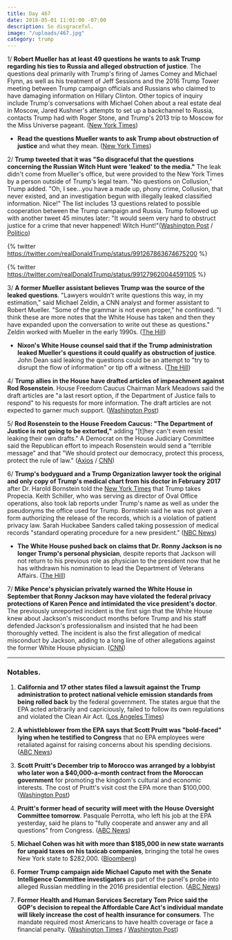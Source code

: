 ```yaml
---
title: Day 467
date: 2018-05-01 11:01:00 -07:00
description: So disgraceful.
image: "/uploads/467.jpg"
category: trump
---
```


1/ **Robert Mueller has at least 49 questions he wants to ask Trump regarding his ties to Russia and alleged obstruction of justice**. The questions deal primarily with Trump's firing of James Comey and Michael Flynn, as well as his treatment of Jeff Sessions and the 2016 Trump Tower meeting between Trump campaign officials and Russians who claimed to have damaging information on Hillary Clinton. Other topics of inquiry include Trump's conversations with Michael Cohen about a real estate deal in Moscow, Jared Kushner's attempts to set up a backchannel to Russia, contacts Trump had with Roger Stone, and Trump's 2013 trip to Moscow for the Miss Universe pageant. ([New York Times](https://www.nytimes.com/2018/04/30/us/politics/robert-mueller-questions-trump.html))

* **Read the questions Mueller wants to ask Trump about obstruction of justice** and what they mean. ([New York Times](https://www.nytimes.com/2018/04/30/us/politics/questions-mueller-wants-to-ask-trump-russia.html))

2/ **Trump tweeted that it was "So disgraceful that the questions concerning the Russian Witch Hunt were 'leaked' to the media."** The leak didn't come from Mueller's office, but were provided to the New York Times by a person outside of Trump's legal team. "No questions on Collusion," Trump added. "Oh, I see...you have a made up, phony crime, Collusion, that never existed, and an investigation begun with illegally leaked classified information. Nice!" The list includes 13 questions related to possible cooperation between the Trump campaign and Russia. Trump followed up with another tweet 45 minutes later: "It would seem very hard to obstruct justice for a crime that never happened! Witch Hunt!"([Washington Post](https://www.washingtonpost.com/politics/so-disgraceful-trump-lashes-out-at-publication-of-special-counsel-questions/2018/05/01/f3796a9e-4c7b-11e8-84a0-458a1aa9ac0a_story.html) / [Politico](https://www.politico.com/story/2018/05/01/trump-new-york-times-mueller-561692))

{% twitter https://twitter.com/realDonaldTrump/status/991267863674675200 %}

{% twitter https://twitter.com/realDonaldTrump/status/991279620044591105 %}

3/ **A former Mueller assistant believes Trump was the source of the leaked questions**. "Lawyers wouldn't write questions this way, in my estimation," said Michael Zeldin, a CNN analyst and former assistant to Robert Mueller. "Some of the grammar is not even proper," he continued. "I think these are more notes that the White House has taken and then they have expanded upon the conversation to write out these as questions." Zeldin worked with Mueller in the early 1990s. ([The Hill](http://thehill.com/homenews/news/385602-muellers-former-assistant-says-grammatical-errors-prove-leaked-questions-came))

* **Nixon's White House counsel said that if the Trump administration leaked Mueller's questions it could qualify as obstruction of justice**. John Dean said leaking the questions could be an attempt to "try to disrupt the flow of information" or tip off a witness. ([The Hill](http://thehill.com/blogs/blog-briefing-room/news/385610-nixon-white-house-lawyer-it-could-be-an-act-of-obstruction-if))

4/ **Trump allies in the House have drafted articles of impeachment against Rod Rosenstein**. House Freedom Caucus Chairman Mark Meadows said the draft articles are "a last resort option, if the Department of Justice fails to respond" to his requests for more information. The draft articles are not expected to garner much support. ([Washington Post](https://www.washingtonpost.com/politics/trump-allied-house-conservatives-draft-articles-of-impeachment-against-rosenstein-as-last-resort/2018/04/30/d78af412-4c97-11e8-b725-92c89fe3ca4c_story.html?utm_term=.3dae898bc378))

5/ **Rod Rosenstein to the House Freedom Caucus: "The Department of Justice is not going to be extorted,"** adding "\[t\]hey can't even resist leaking their own drafts." A Democrat on the House Judiciary Committee said the Republican effort to impeach Rosenstein would send a "terrible message" and that "We should protect our democracy, protect this process, protect the rule of law." ([Axios](https://www.axios.com/rod-rosenstein-fires-back-at-reports-of-impeachment-drafts-606c41ce-90dd-4c73-8058-bbc8ec21417b.html) / [CNN](https://www.cnn.com/2018/05/01/politics/david-cicilline-rod-rosenstein-impeachment-cnntv/index.html))

6/ **Trump's bodyguard and a Trump Organization lawyer took the original and only copy of Trump's medical chart from his doctor in February 2017** after Dr. Harold Bornstein told the [New York Times](https://www.nytimes.com/2017/02/01/us/politics/trump-prostate-drug-hair-harold-bornstein.html) that Trump takes Propecia. Keith Schiller, who was serving as director of Oval Office operations, also took lab reports under Trump's name as well as under the pseudonyms the office used for Trump. Bornstein said he was not given a form authorizing the release of the records, which is a violation of patient privacy law. Sarah Huckabee Sanders called taking possession of medical records "standard operating procedure for a new president." ([NBC News](https://www.nbcnews.com/politics/donald-trump/trump-doc-says-trump-bodyguard-lawyer-raided-his-office-took-n870351))

* **The White House pushed back on claims that Dr. Ronny Jackson is no longer Trump's personal physician**, despite reports that Jackson will not return to his previous role as physician to the president now that he has withdrawn his nomination to lead the Department of Veterans Affairs. ([The Hill](http://thehill.com/homenews/administration/385474-white-house-pushes-back-on-reports-of-jacksons-ouster-as-trumps))

7/ **Mike Pence's physician privately warned the White House in September that Ronny Jackson may have violated the federal privacy protections of Karen Pence and intimidated the vice president's doctor**. The previously unreported incident is the first sign that the White House knew about Jackson's misconduct months before Trump and his staff defended Jackson's professionalism and insisted that he had been thoroughly vetted. The incident is also the first allegation of medical misconduct by Jackson, adding to a long line of other allegations against the former White House physician. ([CNN](https://www.cnn.com/2018/04/30/politics/karen-pence-doctor-privacy-ronny-jackson/index.html))

---

### Notables.

1. **California and 17 other states filed a lawsuit against the Trump administration to protect national vehicle emission standards from being rolled back** by the federal government. The states argue that the EPA acted arbitrarily and capriciously, failed to follow its own regulations and violated the Clean Air Act. ([Los Angeles Times](http://www.latimes.com/politics/essential/la-pol-ca-essential-politics-may-2018-california-sues-trump-administration-to-1525194264-htmlstory.html))

2. **A whistleblower from the EPA says that Scott Pruitt was "bold-faced" lying when he testified to Congress** that no EPA employees were retaliated against for raising concerns about his spending decisions. ([ABC News](http://abcnews.go.com/Politics/exclusive-epa-whistleblower-pruitt-bald-faced-lied-congress/story?id=54827538))

3. **Scott Pruitt's December trip to Morocco was arranged by a lobbyist who later won a $40,000-a-month contract from the Moroccan government** for promoting the kingdom's cultural and economic interests. The cost of Pruitt's visit cost the EPA more than $100,000. ([Washington Post](https://www.washingtonpost.com/national/health-science/lobbyist-helped-broker-pruitts-100000-trip-to-morocco/2018/05/01/b2e20ee0-4d76-11e8-b725-92c89fe3ca4c_story.html))

4. **Pruitt's former head of security will meet with the House Oversight Committee tomorrow**. Pasquale Perrotta, who left his job at the EPA yesterday, said he plans to "fully cooperate and answer any and all questions" from Congress. ([ABC News](http://abcnews.go.com/Politics/house-panel-expected-interview-epa-chief-scott-pruitts/story?id=54845651))

5. **Michael Cohen was hit with more than $185,000 in new state warrants for unpaid taxes on his taxicab companies**, bringing the total he owes New York state to $282,000. ([Bloomberg](https://www.bloomberg.com/news/articles/2018-05-01/michael-cohen-hit-with-new-taxi-taxes-owes-new-york-282-000))

6. **Former Trump campaign aide Michael Caputo met with the Senate Intelligence Committee investigators** as part of the panel's probe into alleged Russian meddling in the 2016 presidential election. ([ABC News](http://abcnews.go.com/Politics/trump-campaign-aide-meets-senate-panel-russia-probe/story?id=54852929))

7. **Former Health and Human Services Secretary Tom Price said the GOP's decision to repeal the Affordable Care Act's individual mandate will likely increase the cost of health insurance for consumers**. The mandate required most Americans to have health coverage or face a financial penalty. ([Washington Times](https://www.washingtontimes.com/news/2018/may/1/tom-price-repeal-obamacare-mandate-will-drive-cost/) / [Washington Post](https://www.washingtonpost.com/news/wonk/wp/2018/05/01/trumps-former-health-secretary-americans-will-pay-more-because-gop-weakened-obamacare/))